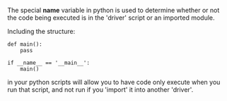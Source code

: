 The special __name__ variable in python is used to determine whether or not the code being executed is in the 'driver' script or an imported module.

Including the structure:
```
def main():
    pass

if __name__ == '__main__':
    main()
```

in your python scripts will allow you to have code only execute when you run that script, and not run if you 'import' it into another 'driver'.


